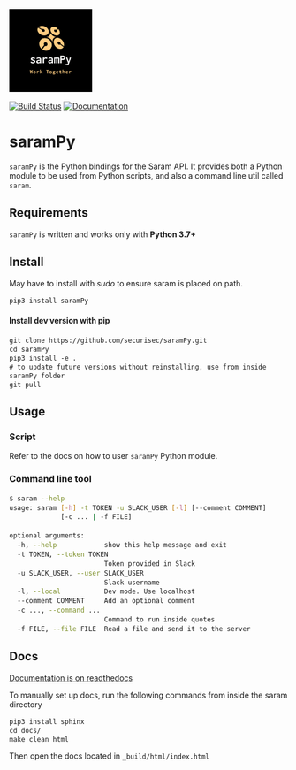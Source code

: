 <img src="https://raw.githubusercontent.com/securisec/saramPy/master/logo.png" width="150px">

[![Build Status](https://travis-ci.com/securisec/saramPy.svg?token=8GQfGnTK7S1NU7bKCqeR&branch=master)](https://travis-ci.com/securisec/saramPy)
[![Documentation](https://img.shields.io/badge/docs-latest-brightgreen.svg)](http://sarampy.readthedocs.io/en/latest/)

# saramPy
`saramPy` is the Python bindings for the Saram API. It provides both a Python module to be used from Python scripts, and also a command line util called `saram`.

## Requirements
`saramPy` is written and works only with **Python 3.7+**


## Install
May have to install with *sudo* to ensure saram is placed on path. 
```bash
pip3 install saramPy
```

#### Install dev version with pip
```
git clone https://github.com/securisec/saramPy.git
cd saramPy
pip3 install -e .
# to update future versions without reinstalling, use from inside saramPy folder
git pull
```

## Usage
### Script
Refer to the docs on how to user `saramPy` Python module.

### Command line tool
```bash
$ saram --help
usage: saram [-h] -t TOKEN -u SLACK_USER [-l] [--comment COMMENT]
             [-c ... | -f FILE]

optional arguments:
  -h, --help            show this help message and exit
  -t TOKEN, --token TOKEN
                        Token provided in Slack
  -u SLACK_USER, --user SLACK_USER
                        Slack username
  -l, --local           Dev mode. Use localhost
  --comment COMMENT     Add an optional comment
  -c ..., --command ...
                        Command to run inside quotes
  -f FILE, --file FILE  Read a file and send it to the server
```


## Docs 

[Documentation is on readthedocs](http://sarampy.readthedocs.io/en/latest/)

To manually set up docs, run the following commands from inside the 
saram directory
```
pip3 install sphinx
cd docs/
make clean html
```

Then open the docs located in `_build/html/index.html`
